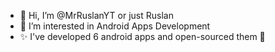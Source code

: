 - 👋 Hi, I’m @MrRuslanYT or just Ruslan
- 👀 I’m interested in Android Apps Development
- ✨ I've developed 6 android apps and open-sourced them 🥳
